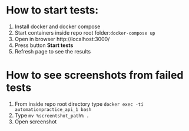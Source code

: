 # How to start tests:
1. Install docker and docker compose
1. Start containers inside repo root folder:```docker-compose up```
1. Open in browser http://localhost:3000/
1. Press button **Start tests**
1. Refresh page to see the results

# How to see screenshots from failed tests
1. From inside repo root directory type ```docker exec -ti automationpractice_api_1 bash```
1. Type ```mv %screentshot_path% .```
1. Open screenshot
